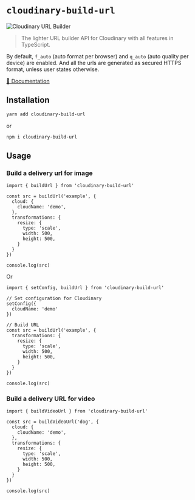# `cloudinary-build-url`

![Cloudinary URL Builder](https://res.cloudinary.com/mayashavin/image/upload/v1605534519/logos/logo-light.png)

> The lighter URL builder API for Cloudinary with all features in TypeScript.

By default, `f_auto` (auto format per browser) and `q_auto` (auto quality per device) are enabled. And all the urls are generated as secured HTTPS format, unless user states otherwise.

[📖 Documentation](https://cloudinary-build-url.netlify.app)

## Installation

```bash
yarn add cloudinary-build-url
```

or 

```bash
npm i cloudinary-build-url
```

## Usage

### Build a delivery url for image

```
import { buildUrl } from 'cloudinary-build-url'

const src = buildUrl('example', {
  cloud: {
    cloudName: 'demo',
  },
  transformations: {
    resize: {
      type: 'scale',
      width: 500,
      height: 500,
    }
  }
})

console.log(src)
```

Or

```
import { setConfig, buildUrl } from 'cloudinary-build-url'

// Set configuration for Cloudinary
setConfig({
  cloudName: 'demo'
})

// Build URL
const src = buildUrl('example', {
  transformations: {
    resize: {
      type: 'scale',
      width: 500,
      height: 500,
    }
  }
})

console.log(src)
```

### Build a delivery URL for video

```
import { buildVideoUrl } from 'cloudinary-build-url'

const src = buildVideoUrl('dog', {
  cloud: {
    cloudName: 'demo',
  },
  transformations: {
    resize: {
      type: 'scale',
      width: 500,
      height: 500,
    }
  }
})

console.log(src)
```

